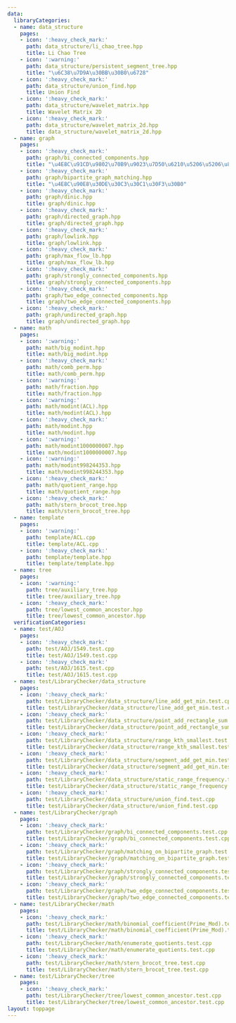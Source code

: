 ```yaml
---
data:
  libraryCategories:
  - name: data_structure
    pages:
    - icon: ':heavy_check_mark:'
      path: data_structure/li_chao_tree.hpp
      title: Li Chao Tree
    - icon: ':warning:'
      path: data_structure/persistent_segment_tree.hpp
      title: "\u6C38\u7D9A\u30BB\u30B0\u6728"
    - icon: ':heavy_check_mark:'
      path: data_structure/union_find.hpp
      title: Union Find
    - icon: ':heavy_check_mark:'
      path: data_structure/wavelet_matrix.hpp
      title: Wavelet Matrix 2D
    - icon: ':heavy_check_mark:'
      path: data_structure/wavelet_matrix_2d.hpp
      title: data_structure/wavelet_matrix_2d.hpp
  - name: graph
    pages:
    - icon: ':heavy_check_mark:'
      path: graph/bi_connected_components.hpp
      title: "\u4E8C\u91CD\u9802\u70B9\u9023\u7D50\u6210\u5206\u5206\u89E3"
    - icon: ':heavy_check_mark:'
      path: graph/bipartite_graph_matching.hpp
      title: "\u4E8C\u90E8\u30DE\u30C3\u30C1\u30F3\u30B0"
    - icon: ':heavy_check_mark:'
      path: graph/dinic.hpp
      title: graph/dinic.hpp
    - icon: ':heavy_check_mark:'
      path: graph/directed_graph.hpp
      title: graph/directed_graph.hpp
    - icon: ':heavy_check_mark:'
      path: graph/lowlink.hpp
      title: graph/lowlink.hpp
    - icon: ':heavy_check_mark:'
      path: graph/max_flow_lb.hpp
      title: graph/max_flow_lb.hpp
    - icon: ':heavy_check_mark:'
      path: graph/strongly_connected_components.hpp
      title: graph/strongly_connected_components.hpp
    - icon: ':heavy_check_mark:'
      path: graph/two_edge_connected_components.hpp
      title: graph/two_edge_connected_components.hpp
    - icon: ':heavy_check_mark:'
      path: graph/undirected_graph.hpp
      title: graph/undirected_graph.hpp
  - name: math
    pages:
    - icon: ':warning:'
      path: math/big_modint.hpp
      title: math/big_modint.hpp
    - icon: ':heavy_check_mark:'
      path: math/comb_perm.hpp
      title: math/comb_perm.hpp
    - icon: ':warning:'
      path: math/fraction.hpp
      title: math/fraction.hpp
    - icon: ':warning:'
      path: math/modint(ACL).hpp
      title: math/modint(ACL).hpp
    - icon: ':heavy_check_mark:'
      path: math/modint.hpp
      title: math/modint.hpp
    - icon: ':warning:'
      path: math/modint1000000007.hpp
      title: math/modint1000000007.hpp
    - icon: ':warning:'
      path: math/modint998244353.hpp
      title: math/modint998244353.hpp
    - icon: ':heavy_check_mark:'
      path: math/quotient_range.hpp
      title: math/quotient_range.hpp
    - icon: ':heavy_check_mark:'
      path: math/stern_brocot_tree.hpp
      title: math/stern_brocot_tree.hpp
  - name: template
    pages:
    - icon: ':warning:'
      path: template/ACL.cpp
      title: template/ACL.cpp
    - icon: ':heavy_check_mark:'
      path: template/template.hpp
      title: template/template.hpp
  - name: tree
    pages:
    - icon: ':warning:'
      path: tree/auxiliary_tree.hpp
      title: tree/auxiliary_tree.hpp
    - icon: ':heavy_check_mark:'
      path: tree/lowest_common_ancestor.hpp
      title: tree/lowest_common_ancestor.hpp
  verificationCategories:
  - name: test/AOJ
    pages:
    - icon: ':heavy_check_mark:'
      path: test/AOJ/1549.test.cpp
      title: test/AOJ/1549.test.cpp
    - icon: ':heavy_check_mark:'
      path: test/AOJ/1615.test.cpp
      title: test/AOJ/1615.test.cpp
  - name: test/LibraryChecker/data_structure
    pages:
    - icon: ':heavy_check_mark:'
      path: test/LibraryChecker/data_structure/line_add_get_min.test.cpp
      title: test/LibraryChecker/data_structure/line_add_get_min.test.cpp
    - icon: ':heavy_check_mark:'
      path: test/LibraryChecker/data_structure/point_add_rectangle_sum.test.cpp
      title: test/LibraryChecker/data_structure/point_add_rectangle_sum.test.cpp
    - icon: ':heavy_check_mark:'
      path: test/LibraryChecker/data_structure/range_kth_smallest.test.cpp
      title: test/LibraryChecker/data_structure/range_kth_smallest.test.cpp
    - icon: ':heavy_check_mark:'
      path: test/LibraryChecker/data_structure/segment_add_get_min.test.cpp
      title: test/LibraryChecker/data_structure/segment_add_get_min.test.cpp
    - icon: ':heavy_check_mark:'
      path: test/LibraryChecker/data_structure/static_range_frequency.test.cpp
      title: test/LibraryChecker/data_structure/static_range_frequency.test.cpp
    - icon: ':heavy_check_mark:'
      path: test/LibraryChecker/data_structure/union_find.test.cpp
      title: test/LibraryChecker/data_structure/union_find.test.cpp
  - name: test/LibraryChecker/graph
    pages:
    - icon: ':heavy_check_mark:'
      path: test/LibraryChecker/graph/bi_connected_components.test.cpp
      title: test/LibraryChecker/graph/bi_connected_components.test.cpp
    - icon: ':heavy_check_mark:'
      path: test/LibraryChecker/graph/matching_on_bipartite_graph.test.cpp
      title: test/LibraryChecker/graph/matching_on_bipartite_graph.test.cpp
    - icon: ':heavy_check_mark:'
      path: test/LibraryChecker/graph/strongly_connected_components.test.cpp
      title: test/LibraryChecker/graph/strongly_connected_components.test.cpp
    - icon: ':heavy_check_mark:'
      path: test/LibraryChecker/graph/two_edge_connected_components.test.cpp
      title: test/LibraryChecker/graph/two_edge_connected_components.test.cpp
  - name: test/LibraryChecker/math
    pages:
    - icon: ':heavy_check_mark:'
      path: test/LibraryChecker/math/binomial_coefficient(Prime_Mod).test.cpp
      title: test/LibraryChecker/math/binomial_coefficient(Prime_Mod).test.cpp
    - icon: ':heavy_check_mark:'
      path: test/LibraryChecker/math/enumerate_quotients.test.cpp
      title: test/LibraryChecker/math/enumerate_quotients.test.cpp
    - icon: ':heavy_check_mark:'
      path: test/LibraryChecker/math/stern_brocot_tree.test.cpp
      title: test/LibraryChecker/math/stern_brocot_tree.test.cpp
  - name: test/LibraryChecker/tree
    pages:
    - icon: ':heavy_check_mark:'
      path: test/LibraryChecker/tree/lowest_common_ancestor.test.cpp
      title: test/LibraryChecker/tree/lowest_common_ancestor.test.cpp
layout: toppage
---
```

